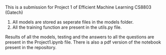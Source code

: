 This is a submission for Project 1 of Efficient Machine Learning CS8803 (Gatech)

1) All models are stored as seperate files in the models folder.
2) All the training function are present in the utils.py file.

Results of all the models, testing and the answers to all the questions are present in the Project1.ipynb file.
There is also a pdf version of the notebook present in the repository.